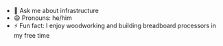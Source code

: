 
- 💬  Ask me about infrastructure
- 😄  Pronouns: he/him
- ⚡  Fun fact: I enjoy woodworking and building breadboard processors in my free time

